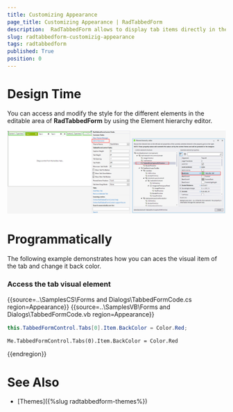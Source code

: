 ```yaml
---
title: Customizing Appearance
page_title: Customizing Appearance | RadTabbedForm
description:  RadTabbedForm allows to display tab items directly in the title bar  
slug: radtabbedform-customizig-appearance
tags: radtabbedform
published: True
position: 0
---
```


# Design Time

You can access and modify the style for the different elements in the editable area of __RadTabbedForm__ by using the Element hierarchy editor.

![radtabbedform-customizing-appearance001](images/customizing-appearance001.png)


# Programmatically

The following example demonstrates how you can aces the visual item of the tab and change it back color. 

### Access the tab visual element

{{source=..\SamplesCS\Forms and Dialogs\TabbedFormCode.cs region=Appearance}} 
{{source=..\SamplesVB\Forms and Dialogs\TabbedFormCode.vb region=Appearance}}
````C#
this.TabbedFormControl.Tabs[0].Item.BackColor = Color.Red;

````
````VB.NET
Me.TabbedFormControl.Tabs(0).Item.BackColor = Color.Red

```` 

{{endregion}}  


# See Also

* [Themes]({%slug radtabbedform-themes%})